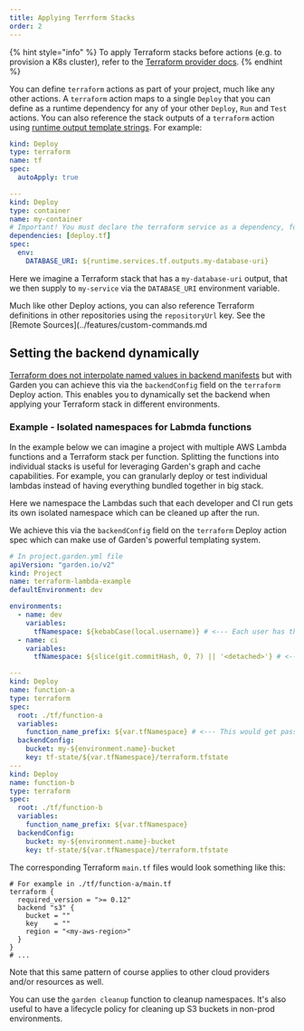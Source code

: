 ```yaml
---
title: Applying Terrform Stacks
order: 2
---
```


{% hint style="info" %}
To apply Terraform stacks before actions (e.g. to provision a K8s cluster), refer to the [Terraform provider docs](./configure-provider.md).
{% endhint %}

You can define `terraform` actions as part of your project, much like any other actions. A `terraform` action maps to a single `Deploy` that you can define as a runtime dependency for any of your other `Deploy`, `Run` and `Test` actions. You can also reference the stack outputs of a `terraform` action using [runtime output template strings](../../features/variables-and-templating.md#runtime-outputs). For example:

```yaml
kind: Deploy
type: terraform
name: tf
spec:
  autoApply: true

---
kind: Deploy
type: container
name: my-container
# Important! You must declare the terraform service as a dependency, for the runtime template string to work.
dependencies: [deploy.tf]
spec:
  env:
    DATABASE_URI: ${runtime.services.tf.outputs.my-database-uri}
```

Here we imagine a Terraform stack that has a `my-database-uri` output, that we then supply to `my-service` via the `DATABASE_URI` environment variable.

Much like other Deploy actions, you can also reference Terraform definitions in other repositories using the `repositoryUrl` key. See the [Remote Sources](../features/custom-commands.md

## Setting the backend dynamically

[Terraform does not interpolate named values in backend manifests](https://developer.hashicorp.com/terraform/language/backend) but with Garden you can achieve this via the `backendConfig` field on the `terraform` Deploy action. This enables you to dynamically set the backend when applying your Terraform stack in different environments.

### Example - Isolated namespaces for Labmda functions

In the example below we can imagine a project with multiple AWS Lambda functions and a Terraform stack per function. Splitting the functions into individual stacks is useful for leveraging Garden's graph and cache capabilities. For example, you can granularly deploy or test individual lambdas instead of having everything bundled together in big stack.

Here we namespace the Lambdas such that each developer and CI run gets its own isolated namespace which can be cleaned up after the run.

We achieve this via the `backendConfig` field on the `terraform` Deploy action spec which can make use of Garden's powerful templating system.

```yaml
# In project.garden.yml file
apiVersion: "garden.io/v2"
kind: Project
name: terraform-lambda-example
defaultEnvironment: dev

environments:
  - name: dev
    variables:
      tfNamespace: ${kebabCase(local.username)} # <--- Each user has their own set of lambdas
  - name: ci
    variables:
      tfNamespace: ${slice(git.commitHash, 0, 7) || '<detached>'} # <--- Each CI run has its own set of lambdas

---
kind: Deploy
name: function-a
type: terraform
spec:
  root: ./tf/function-a
  variables:
    function_name_prefix: ${var.tfNamespace} # <--- This would get passed to Terraform to ensure the function names are unique
  backendConfig:
    bucket: my-${environment.name}-bucket
    key: tf-state/${var.tfNamespace}/terraform.tfstate
---
kind: Deploy
name: function-b
type: terraform
spec:
  root: ./tf/function-b
  variables:
    function_name_prefix: ${var.tfNamespace}
  backendConfig:
    bucket: my-${environment.name}-bucket
    key: tf-state/${var.tfNamespace}/terraform.tfstate
```

The corresponding Terraform `main.tf` files would look something like this:

```hcl
# For example in ./tf/function-a/main.tf
terraform {
  required_version = ">= 0.12"
  backend "s3" {
    bucket = ""
    key    = ""
    region = "<my-aws-region>"
  }
}
# ...
```

Note that this same pattern of course applies to other cloud providers and/or resources as well.

You can use the `garden cleanup` function to cleanup namespaces. It's also useful to have a lifecycle policy for cleaning up S3 buckets in non-prod environments.
